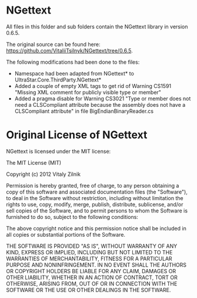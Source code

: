 ﻿# NGettext

All files in this folder and sub folders contain the NGettext library in version 0.6.5.

The original source can be found here: https://github.com/VitaliiTsilnyk/NGettext/tree/0.6.5.

The following modifications had been done to the files:
- Namespace had been adapted from NGettext\* to UltraStar.Core.ThirdParty.NGettext\*
- Added a couple of empty XML tags to get rid of Warning CS1591 "Missing XML comment for publicly visible type or member"
- Added a pragma disable for Warning CS3021 "Type or member does not need a CLSCompliant attribute because the assembly
  does not have a CLSCompliant attribute" in file BigEndianBinaryReader.cs

# Original License of NGettext

NGettext is licensed under the MIT license:

The MIT License (MIT)

Copyright (c) 2012 Vitaly Zilnik

Permission is hereby granted, free of charge, to any person obtaining a copy
of this software and associated documentation files (the "Software"), to deal
in the Software without restriction, including without limitation the rights
to use, copy, modify, merge, publish, distribute, sublicense, and/or sell
copies of the Software, and to permit persons to whom the Software is
furnished to do so, subject to the following conditions:

The above copyright notice and this permission notice shall be included in all
copies or substantial portions of the Software.

THE SOFTWARE IS PROVIDED "AS IS", WITHOUT WARRANTY OF ANY KIND, EXPRESS OR
IMPLIED, INCLUDING BUT NOT LIMITED TO THE WARRANTIES OF MERCHANTABILITY,
FITNESS FOR A PARTICULAR PURPOSE AND NONINFRINGEMENT. IN NO EVENT SHALL THE
AUTHORS OR COPYRIGHT HOLDERS BE LIABLE FOR ANY CLAIM, DAMAGES OR OTHER
LIABILITY, WHETHER IN AN ACTION OF CONTRACT, TORT OR OTHERWISE, ARISING FROM,
OUT OF OR IN CONNECTION WITH THE SOFTWARE OR THE USE OR OTHER DEALINGS IN THE
SOFTWARE.
